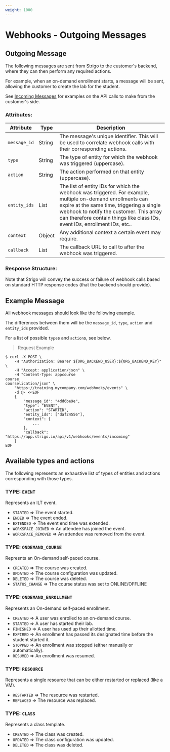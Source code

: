 ```yaml
---
weight: 1000
---
```



# Webhooks - Outgoing Messages

## Outgoing Message

The following messages are sent from Strigo to the customer's backend, where they can then perform any required actions.

For example, when an on-demand enrollment starts, a message will be sent, allowing the customer to create the lab for the student.

See [Incoming Messages](#webhooks-incoming-messages) for examples on the API calls to make from the customer's side.

### Attributes:

Attribute               | Type     | Description
---------               | -------  | -------
`message_id`            | String   | The message's unique identifier. This will be used to correlate webhook calls with their corresponding actions.
`type`                  | String   | The type of entity for which the webhook was triggered (uppercase).
`action`                | String   | The action performed on that entity (uppercase).
`entity_ids`            | List     | The list of entity IDs for which the webhook was triggered. For example, multiple on-demand enrollments can expire at the same time, triggering a single webhook to notify the customer. This array can therefore contain things like class IDs, event IDs, enrollment IDs, etc..
`context`               | Object   | Any additional context a certain event may require.
`callback`              | List     | The callback URL to call to after the webhook was triggered.

### Response Structure:

Note that Strigo will convey the success or failure of webhook calls based on standard HTTP response codes (that the backend should provide).


## Example Message

All webhook messages should look like the following example.

The differences between them will be the `message_id`, `type`, `action` and `entity_ids` provided.

For a list of possible `type`s and `action`s, see below.


> Request Example

```shell
$ curl -X POST \
    -H "Authorization: Bearer ${ORG_BACKEND_USER}:${ORG_BACKEND_KEY}" \
    -H "Accept: application/json" \
    -H "Content-Type: appcourse
course
courselication/json" \
    "https://training.mycompany.com/webhooks/events" \
    -d @- <<EOF
    {
        "message_id": "4dd6be9e",
        "type": "EVENT",
        "action": "STARTED",
        "entity_ids": ["daf24556"],
        "context": {
            ...
        },
        "callback": "https://app.strigo.io/api/v1/webhooks/events/incoming"
    }
EOF
```

## Available types and actions

The following represents an exhaustive list of types of entities and actions corresponding with those types.

### TYPE: `EVENT`

Represents an ILT event.

* `STARTED` => The event started.
* `ENDED` => The event ended.
* `EXTENDED` => The event end time was extended.
* `WORKSPACE_JOINED` => An attendee has joined the event.
* `WORKSPACE_REMOVED` => An attendee was removed from the event.

### TYPE: `ONDEMAND_COURSE`

Represnts an On-demand self-paced course.

* `CREATED` => The course was created.
* `UPDATED` => The course configuration was updated.
* `DELETED` => The course was deleted.
* `STATUS_CHANGE` => The course status was set to ONLINE/OFFLINE

### TYPE: `ONDEMAND_ENROLLMENT`

Represents an On-demand self-paced enrollment.

* `CREATED` => A user was enrolled to an on-demand course.
* `STARTED` => A user has started their lab.
* `FINISHED` => A user has used up their allotted time.
* `EXPIRED` => An enrollment has passed its designated time before the student started it.
* `STOPPED` => An enrollment was stopped (either manually or automatically).
* `RESUMED` => An enrollment was resumed.

### TYPE: `RESOURCE`

Represents a single resource that can be either restarted or replaced (like a VM).

* `RESTARTED` => The resource was restarted.
* `REPLACED` => The resource was replaced.

### TYPE: `CLASS`

Represents a class template.

* `CREATED` => The class was created.
* `UPDATED` => The class configuration was updated.
* `DELETED` => The class was deleted.
